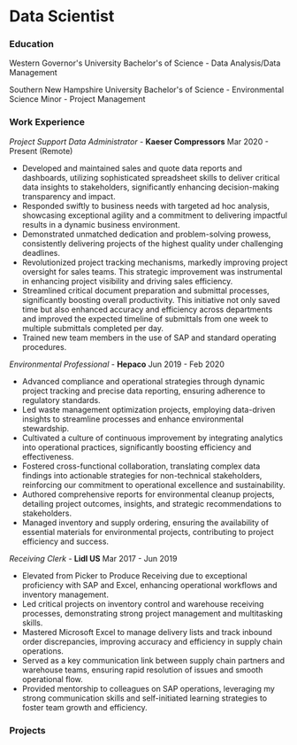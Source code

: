 # Data Scientist

### Education
Western Governor's University
Bachelor's of Science - Data Analysis/Data Management

Southern New Hampshire University
Bachelor's of Science - Environmental Science
Minor - Project Management

### Work Experience
*Project Support Data Administrator* - **Kaeser Compressors**
Mar 2020 - Present (Remote)
- Developed and maintained sales and quote data reports and dashboards, utilizing sophisticated spreadsheet skills to deliver critical data insights to stakeholders, significantly enhancing decision-making transparency and impact.
- Responded swiftly to business needs with targeted ad hoc analysis, showcasing exceptional agility and a commitment to delivering impactful results in a dynamic business environment.
- Demonstrated unmatched dedication and problem-solving prowess, consistently delivering projects of the highest quality under challenging deadlines.
- Revolutionized project tracking mechanisms, markedly improving project oversight for sales teams. This strategic improvement was instrumental in enhancing project visibility and driving sales efficiency.
- Streamlined critical document preparation and submittal processes, significantly boosting overall productivity. This initiative not only saved time but also enhanced accuracy and efficiency across departments and improved the expected timeline of submittals from one week to multiple submittals completed per day.
- Trained new team members in the use of SAP and standard operating procedures.

*Environmental Professional* - **Hepaco**
Jun 2019 - Feb 2020
- Advanced compliance and operational strategies through dynamic project tracking and precise data reporting, ensuring adherence to regulatory standards.
- Led waste management optimization projects, employing data-driven insights to streamline processes and enhance environmental stewardship.
- Cultivated a culture of continuous improvement by integrating analytics into operational practices, significantly boosting efficiency and effectiveness.
- Fostered cross-functional collaboration, translating complex data findings into actionable strategies for non-technical stakeholders, reinforcing our commitment to operational excellence and sustainability.
- Authored comprehensive reports for environmental cleanup projects, detailing project outcomes, insights, and strategic recommendations to stakeholders.
- Managed inventory and supply ordering, ensuring the availability of essential materials for environmental projects, contributing to project efficiency and success.

*Receiving Clerk* - **Lidl US**
Mar 2017 - Jun 2019
- Elevated from Picker to Produce Receiving due to exceptional proficiency with SAP and Excel, enhancing operational workflows and inventory management.
- Led critical projects on inventory control and warehouse receiving processes, demonstrating strong project management and multitasking skills.
- Mastered Microsoft Excel to manage delivery lists and track inbound order discrepancies, improving accuracy and efficiency in supply chain operations.
- Served as a key communication link between supply chain partners and warehouse teams, ensuring rapid resolution of issues and smooth operational flow.
- Provided mentorship to colleagues on SAP operations, leveraging my strong communication skills and self-initiated learning strategies to foster team growth and efficiency.

### Projects
